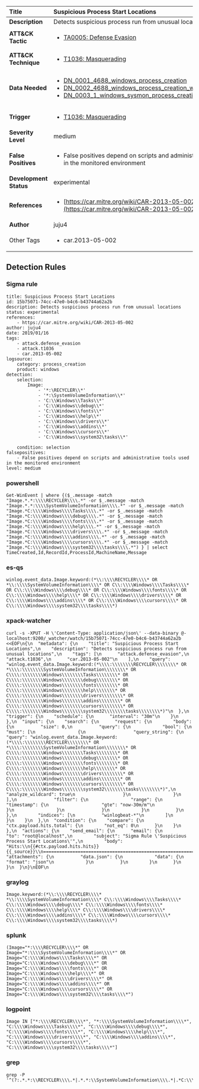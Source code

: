 | Title                    | Suspicious Process Start Locations       |
|:-------------------------|:------------------|
| **Description**          | Detects suspicious process run from unusual locations |
| **ATT&amp;CK Tactic**    |  <ul><li>[TA0005: Defense Evasion](https://attack.mitre.org/tactics/TA0005)</li></ul>  |
| **ATT&amp;CK Technique** | <ul><li>[T1036: Masquerading](https://attack.mitre.org/techniques/T1036)</li></ul>  |
| **Data Needed**          | <ul><li>[DN_0001_4688_windows_process_creation](../Data_Needed/DN_0001_4688_windows_process_creation.md)</li><li>[DN_0002_4688_windows_process_creation_with_commandline](../Data_Needed/DN_0002_4688_windows_process_creation_with_commandline.md)</li><li>[DN_0003_1_windows_sysmon_process_creation](../Data_Needed/DN_0003_1_windows_sysmon_process_creation.md)</li></ul>  |
| **Trigger**              | <ul><li>[T1036: Masquerading](../Triggers/T1036.md)</li></ul>  |
| **Severity Level**       | medium |
| **False Positives**      | <ul><li>False positives depend on scripts and administrative tools used in the monitored environment</li></ul>  |
| **Development Status**   | experimental |
| **References**           | <ul><li>[https://car.mitre.org/wiki/CAR-2013-05-002](https://car.mitre.org/wiki/CAR-2013-05-002)</li></ul>  |
| **Author**               | juju4 |
| Other Tags           | <ul><li>car.2013-05-002</li></ul> | 

## Detection Rules

### Sigma rule

```
title: Suspicious Process Start Locations
id: 15b75071-74cc-47e0-b4c6-b43744a62a2b
description: Detects suspicious process run from unusual locations
status: experimental
references:
    - https://car.mitre.org/wiki/CAR-2013-05-002
author: juju4
date: 2019/01/16
tags:
    - attack.defense_evasion
    - attack.t1036
    - car.2013-05-002
logsource:
    category: process_creation
    product: windows
detection:
    selection:
        Image:
            - '*:\RECYCLER\\*'
            - '*:\SystemVolumeInformation\\*'
            - 'C:\\Windows\\Tasks\\*'
            - 'C:\\Windows\\debug\\*'
            - 'C:\\Windows\\fonts\\*'
            - 'C:\\Windows\\help\\*'
            - 'C:\\Windows\\drivers\\*'
            - 'C:\\Windows\\addins\\*'
            - 'C:\\Windows\\cursors\\*'
            - 'C:\\Windows\\system32\tasks\\*'

    condition: selection
falsepositives:
    - False positives depend on scripts and administrative tools used in the monitored environment
level: medium

```





### powershell
    
```
Get-WinEvent | where {($_.message -match "Image.*.*:\\\\RECYCLER\\\\.*" -or $_.message -match "Image.*.*:\\\\SystemVolumeInformation\\\\.*" -or $_.message -match "Image.*C:\\\\Windows\\\\Tasks\\\\.*" -or $_.message -match "Image.*C:\\\\Windows\\\\debug\\\\.*" -or $_.message -match "Image.*C:\\\\Windows\\\\fonts\\\\.*" -or $_.message -match "Image.*C:\\\\Windows\\\\help\\\\.*" -or $_.message -match "Image.*C:\\\\Windows\\\\drivers\\\\.*" -or $_.message -match "Image.*C:\\\\Windows\\\\addins\\\\.*" -or $_.message -match "Image.*C:\\\\Windows\\\\cursors\\\\.*" -or $_.message -match "Image.*C:\\\\Windows\\\\system32\\\\tasks\\\\.*") } | select TimeCreated,Id,RecordId,ProcessId,MachineName,Message
```


### es-qs
    
```
winlog.event_data.Image.keyword:(*\\:\\\\RECYCLER\\\\* OR *\\:\\\\SystemVolumeInformation\\\\* OR C\\:\\\\Windows\\\\Tasks\\\\* OR C\\:\\\\Windows\\\\debug\\\\* OR C\\:\\\\Windows\\\\fonts\\\\* OR C\\:\\\\Windows\\\\help\\\\* OR C\\:\\\\Windows\\\\drivers\\\\* OR C\\:\\\\Windows\\\\addins\\\\* OR C\\:\\\\Windows\\\\cursors\\\\* OR C\\:\\\\Windows\\\\system32\\\\tasks\\\\*)
```


### xpack-watcher
    
```
curl -s -XPUT -H \'Content-Type: application/json\' --data-binary @- localhost:9200/_watcher/watch/15b75071-74cc-47e0-b4c6-b43744a62a2b <<EOF\n{\n  "metadata": {\n    "title": "Suspicious Process Start Locations",\n    "description": "Detects suspicious process run from unusual locations",\n    "tags": [\n      "attack.defense_evasion",\n      "attack.t1036",\n      "car.2013-05-002"\n    ],\n    "query": "winlog.event_data.Image.keyword:(*\\\\:\\\\\\\\RECYCLER\\\\\\\\* OR *\\\\:\\\\\\\\SystemVolumeInformation\\\\\\\\* OR C\\\\:\\\\\\\\Windows\\\\\\\\Tasks\\\\\\\\* OR C\\\\:\\\\\\\\Windows\\\\\\\\debug\\\\\\\\* OR C\\\\:\\\\\\\\Windows\\\\\\\\fonts\\\\\\\\* OR C\\\\:\\\\\\\\Windows\\\\\\\\help\\\\\\\\* OR C\\\\:\\\\\\\\Windows\\\\\\\\drivers\\\\\\\\* OR C\\\\:\\\\\\\\Windows\\\\\\\\addins\\\\\\\\* OR C\\\\:\\\\\\\\Windows\\\\\\\\cursors\\\\\\\\* OR C\\\\:\\\\\\\\Windows\\\\\\\\system32\\\\\\\\tasks\\\\\\\\*)"\n  },\n  "trigger": {\n    "schedule": {\n      "interval": "30m"\n    }\n  },\n  "input": {\n    "search": {\n      "request": {\n        "body": {\n          "size": 0,\n          "query": {\n            "bool": {\n              "must": [\n                {\n                  "query_string": {\n                    "query": "winlog.event_data.Image.keyword:(*\\\\:\\\\\\\\RECYCLER\\\\\\\\* OR *\\\\:\\\\\\\\SystemVolumeInformation\\\\\\\\* OR C\\\\:\\\\\\\\Windows\\\\\\\\Tasks\\\\\\\\* OR C\\\\:\\\\\\\\Windows\\\\\\\\debug\\\\\\\\* OR C\\\\:\\\\\\\\Windows\\\\\\\\fonts\\\\\\\\* OR C\\\\:\\\\\\\\Windows\\\\\\\\help\\\\\\\\* OR C\\\\:\\\\\\\\Windows\\\\\\\\drivers\\\\\\\\* OR C\\\\:\\\\\\\\Windows\\\\\\\\addins\\\\\\\\* OR C\\\\:\\\\\\\\Windows\\\\\\\\cursors\\\\\\\\* OR C\\\\:\\\\\\\\Windows\\\\\\\\system32\\\\\\\\tasks\\\\\\\\*)",\n                    "analyze_wildcard": true\n                  }\n                }\n              ],\n              "filter": {\n                "range": {\n                  "timestamp": {\n                    "gte": "now-30m/m"\n                  }\n                }\n              }\n            }\n          }\n        },\n        "indices": [\n          "winlogbeat-*"\n        ]\n      }\n    }\n  },\n  "condition": {\n    "compare": {\n      "ctx.payload.hits.total": {\n        "not_eq": 0\n      }\n    }\n  },\n  "actions": {\n    "send_email": {\n      "email": {\n        "to": "root@localhost",\n        "subject": "Sigma Rule \'Suspicious Process Start Locations\'",\n        "body": "Hits:\\n{{#ctx.payload.hits.hits}}{{_source}}\\n================================================================================\\n{{/ctx.payload.hits.hits}}",\n        "attachments": {\n          "data.json": {\n            "data": {\n              "format": "json"\n            }\n          }\n        }\n      }\n    }\n  }\n}\nEOF\n
```


### graylog
    
```
Image.keyword:(*\\:\\\\RECYCLER\\\\* *\\:\\\\SystemVolumeInformation\\\\* C\\:\\\\Windows\\\\Tasks\\\\* C\\:\\\\Windows\\\\debug\\\\* C\\:\\\\Windows\\\\fonts\\\\* C\\:\\\\Windows\\\\help\\\\* C\\:\\\\Windows\\\\drivers\\\\* C\\:\\\\Windows\\\\addins\\\\* C\\:\\\\Windows\\\\cursors\\\\* C\\:\\\\Windows\\\\system32\\\\tasks\\\\*)
```


### splunk
    
```
(Image="*:\\\\RECYCLER\\\\*" OR Image="*:\\\\SystemVolumeInformation\\\\*" OR Image="C:\\\\Windows\\\\Tasks\\\\*" OR Image="C:\\\\Windows\\\\debug\\\\*" OR Image="C:\\\\Windows\\\\fonts\\\\*" OR Image="C:\\\\Windows\\\\help\\\\*" OR Image="C:\\\\Windows\\\\drivers\\\\*" OR Image="C:\\\\Windows\\\\addins\\\\*" OR Image="C:\\\\Windows\\\\cursors\\\\*" OR Image="C:\\\\Windows\\\\system32\\\\tasks\\\\*")
```


### logpoint
    
```
Image IN ["*:\\\\RECYCLER\\\\*", "*:\\\\SystemVolumeInformation\\\\*", "C:\\\\Windows\\\\Tasks\\\\*", "C:\\\\Windows\\\\debug\\\\*", "C:\\\\Windows\\\\fonts\\\\*", "C:\\\\Windows\\\\help\\\\*", "C:\\\\Windows\\\\drivers\\\\*", "C:\\\\Windows\\\\addins\\\\*", "C:\\\\Windows\\\\cursors\\\\*", "C:\\\\Windows\\\\system32\\\\tasks\\\\*"]
```


### grep
    
```
grep -P '^(?:.*.*:\\RECYCLER\\\\.*|.*.*:\\SystemVolumeInformation\\\\.*|.*C:\\\\Windows\\\\Tasks\\\\.*|.*C:\\\\Windows\\\\debug\\\\.*|.*C:\\\\Windows\\\\fonts\\\\.*|.*C:\\\\Windows\\\\help\\\\.*|.*C:\\\\Windows\\\\drivers\\\\.*|.*C:\\\\Windows\\\\addins\\\\.*|.*C:\\\\Windows\\\\cursors\\\\.*|.*C:\\\\Windows\\\\system32\\tasks\\\\.*)'
```



